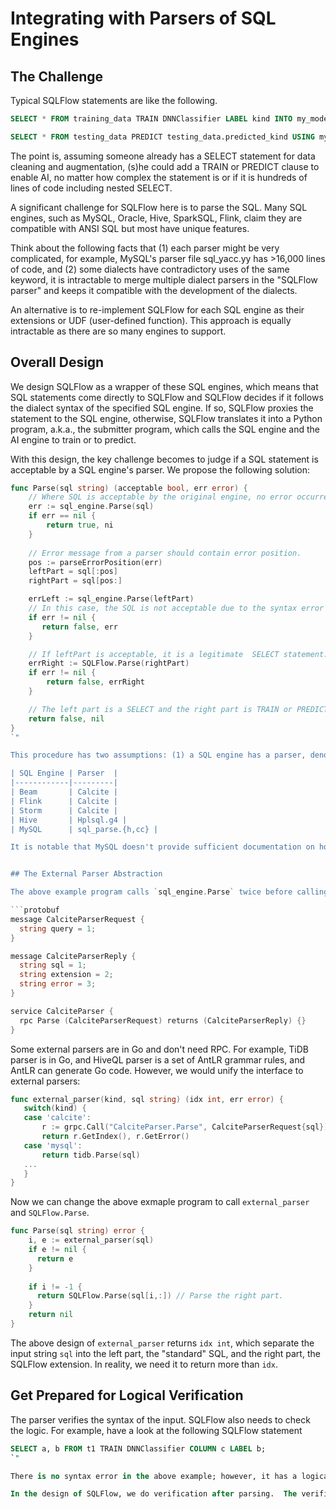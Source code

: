 # Integrating with Parsers of SQL Engines

## The Challenge

Typical SQLFlow statements are like the following.

```sql
SELECT * FROM training_data TRAIN DNNClassifier LABEL kind INTO my_model;

SELECT * FROM testing_data PREDICT testing_data.predicted_kind USING my_model;
```

The point is, assuming someone already has a SELECT statement for data cleaning and augmentation, (s)he could add a TRAIN or PREDICT clause to enable AI, no matter how complex the statement is or if it is hundreds of lines of code including nested SELECT.

A significant challenge for SQLFlow here is to parse the SQL. Many SQL engines, such as MySQL, Oracle, Hive, SparkSQL, Flink, claim they are compatible with ANSI SQL but most have unique features.

Think about the following facts that (1) each parser might be very complicated, for example, MySQL's parser file sql_yacc.yy has >16,000 lines of code, and (2) some dialects have contradictory uses of the same keyword, it is intractable to merge multiple dialect parsers in the "SQLFlow parser" and keeps it compatible with the development of the dialects.

An alternative is to re-implement SQLFlow for each SQL engine as their extensions or UDF (user-defined function). This approach is equally intractable as there are so many engines to support.

## Overall Design

We design SQLFlow as a wrapper of these SQL engines, which means that SQL statements come directly to SQLFlow and SQLFlow decides if it follows the dialect syntax of the specified SQL engine. If so, SQLFlow proxies the statement to the SQL engine, otherwise, SQLFlow translates it into a Python program, a.k.a., the submitter program, which calls the SQL engine and the AI engine to train or to predict.

With this design, the key challenge becomes to judge if a SQL statement is acceptable by a SQL engine's parser. We propose the following solution: 

```go
func Parse(sql string) (acceptable bool, err error) {
    // Where SQL is acceptable by the original engine, no error occurred.
    err := sql_engine.Parse(sql)
    if err == nil {
        return true, ni
    }
    
    // Error message from a parser should contain error position.
    pos := parseErrorPosition(err) 
    leftPart = sql[:pos]
    rightPart = sql[pos:]

    errLeft := sql_engine.Parse(leftPart)
    // In this case, the SQL is not acceptable due to the syntax error
    if err != nil {
       return false, err 
    }

    // If leftPart is acceptable, it is a legitimate  SELECT statement. We then try right part with SQLFlow parser. 
    errRight := SQLFlow.Parse(rightPart)
    if err != nil {
        return false, errRight 
    }

    // The left part is a SELECT and the right part is TRAIN or PREDICT.
    return false, nil 
}
`"

This procedure has two assumptions: (1) a SQL engine has a parser, denoted by sql_engine.Parse, and (2) the parser reports the position of syntax errors if there is any.  Both assumptions are reasonable. However, a key question here is how to call parsers of various SQL engines. For open source SQL engines, this doesn't seem an issue. Here we list parsers used by some well-known engines:

| SQL Engine | Parser  |
|------------|---------|
| Beam       | Calcite |
| Flink      | Calcite |
| Storm      | Calcite |
| Hive       | Hplsql.g4 |
| MySQL      | sql_parse.{h,cc} |

It is notable that MySQL doesn't provide sufficient documentation on how to call its parser, so we call a Go implementation of MySQL's SQL parser by PingCap https://github.com/pingcap/parser instead. For proprietary engines, we have a plan to ask the licensing of their parsers.


## The External Parser Abstraction

The above example program calls `sql_engine.Parse` twice before calling `SQLFlow.Parse`.  In practice, because Calcite parser is in Java, SQLFlow is a Go program, to enable SQLFlow calling Calcite parser, we have to wrap Calcite parser up into a gRPC server.  It is time-consuming to make an RPC call, so we pack the two calls to `sql_engine.Parse` into one:

```protobuf
message CalciteParserRequest {
  string query = 1;
}

message CalciteParserReply {
  string sql = 1;
  string extension = 2;
  string error = 3;
}

service CalciteParser {
  rpc Parse (CalciteParserRequest) returns (CalciteParserReply) {}
}
```

Some external parsers are in Go and don't need RPC.  For example, TiDB parser is in Go, and HiveQL parser is a set of AntLR grammar rules, and AntLR can generate Go code.  However, we would unify the interface to external parsers:

```go
func external_parser(kind, sql string) (idx int, err error) {
   switch(kind) {
   case 'calcite':
       r := grpc.Call("CalciteParser.Parse", CalciteParserRequest{sql})
       return r.GetIndex(), r.GetError()
   case 'mysql':
       return tidb.Parse(sql)
   ...
   }
}
```

Now we can change the above exmaple program to call `external_parser` and `SQLFlow.Parse`.

```go
func Parse(sql string) error {
    i, e := external_parser(sql)
    if e != nil {
      return e
    }
    
    if i != -1 {
      return SQLFlow.Parse(sql[i,:]) // Parse the right part.
    }
    return nil
}
```

The above design of `external_parser` returns `idx int`, which separate the input string `sql` into the left part, the "standard" SQL, and the right part, the SQLFlow extension.  In reality, we need it to return more than `idx`.


## Get Prepared for Logical Verification

The parser verifies the syntax of the input.  SQLFlow also needs to check the logic.  For example, have a look at the following SQLFlow statement

```sql
SELECT a, b FROM t1 TRAIN DNNClassifier COLUMN c LABEL b;
`"

There is no syntax error in the above example; however, it has a logical mistake -- the column `c` is undefined.

In the design of SQLFlow, we do verification after parsing.  The verifier would like to know the field and table named mentioned in the statement, which is supposed to be returned by `external_parser` in addition to `idx`.
